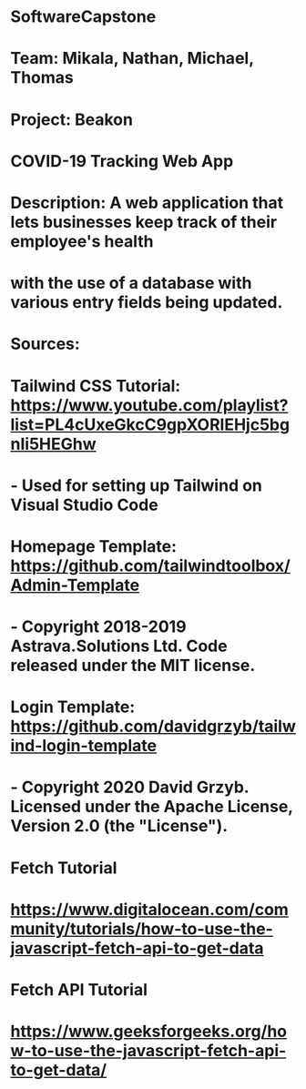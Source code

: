 # SoftwareCapstone

# Team: Mikala, Nathan, Michael, Thomas

# Project: Beakon
# COVID-19 Tracking Web App

# Description: A web application that lets businesses keep track of their employee's health
# with the use of a database with various entry fields being updated.

# Sources: 
# Tailwind CSS Tutorial: https://www.youtube.com/playlist?list=PL4cUxeGkcC9gpXORlEHjc5bgnIi5HEGhw
#   - Used for setting up Tailwind on Visual Studio Code

# Homepage Template: https://github.com/tailwindtoolbox/Admin-Template
#   - Copyright 2018-2019 Astrava.Solutions Ltd. Code released under the MIT license.

# Login Template: https://github.com/davidgrzyb/tailwind-login-template
#   - Copyright 2020 David Grzyb. Licensed under the Apache License, Version 2.0 (the "License").

# Fetch Tutorial
# https://www.digitalocean.com/community/tutorials/how-to-use-the-javascript-fetch-api-to-get-data

# Fetch API Tutorial
# https://www.geeksforgeeks.org/how-to-use-the-javascript-fetch-api-to-get-data/
